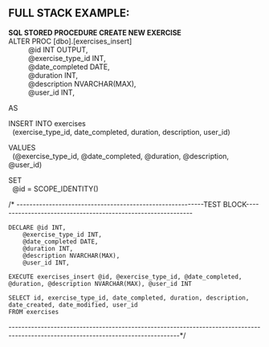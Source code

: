 ## FULL STACK EXAMPLE:

**SQL STORED PROCEDURE CREATE NEW EXERCISE**  
ALTER PROC [dbo].[exercises_insert]  
&nbsp;&nbsp;&nbsp;&nbsp;&nbsp;&nbsp;&nbsp;&nbsp;&nbsp;&nbsp;@id INT OUTPUT,  
&nbsp;&nbsp;&nbsp;&nbsp;&nbsp;&nbsp;&nbsp;&nbsp;&nbsp;&nbsp;@exercise_type_id INT,   
&nbsp;&nbsp;&nbsp;&nbsp;&nbsp;&nbsp;&nbsp;&nbsp;&nbsp;&nbsp;@date_completed DATE,  
&nbsp;&nbsp;&nbsp;&nbsp;&nbsp;&nbsp;&nbsp;&nbsp;&nbsp;&nbsp;@duration INT,  
&nbsp;&nbsp;&nbsp;&nbsp;&nbsp;&nbsp;&nbsp;&nbsp;&nbsp;&nbsp;@description NVARCHAR(MAX),  
&nbsp;&nbsp;&nbsp;&nbsp;&nbsp;&nbsp;&nbsp;&nbsp;&nbsp;&nbsp;@user_id INT,    

AS

INSERT INTO exercises  
&nbsp;&nbsp;(exercise_type_id, date_completed, duration, description, user_id)

VALUES  
&nbsp;&nbsp;(@exercise_type_id, @date_completed, @duration, @description, @user_id)

SET  
&nbsp;&nbsp;@id = SCOPE_IDENTITY()

/* ----------------------------------------------------------TEST BLOCK-------------------------------------------------------------  

	DECLARE	@id INT,  
		@exercise_type_id INT,   
		@date_completed DATE,  
		@duration INT,  
		@description NVARCHAR(MAX),  
		@user_id INT,  
		  
	EXECUTE exercises_insert @id, @exercise_type_id, @date_completed, @duration, @description NVARCHAR(MAX), @user_id INT

	SELECT id, exercise_type_id, date_completed, duration, description, date_created, date_modified, user_id
	FROM exercises
-----------------------------------------------------------------------------------------------------------------------------------*/
